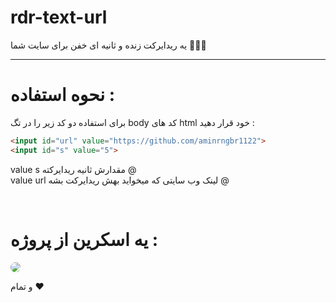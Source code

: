 # rdr-text-url
یه ریدایرکت زنده و ثانیه ای خفن برای سایت شما  🐱‍👤👏

-----------------------------------------------------------------------------------------------------------

# نحوه استفاده :

برای استفاده دو کد زیر را در تگ body کد های html خود قرار دهید :

```html
<input id="url" value="https://github.com/aminrngbr1122">
<input id="s" value="5">
```

value s مقدارش ثانیه ریدایرکته @
<br>
value url لینک وب سایتی که میخواید بهش ریدایرکت بشه @

<br>

# یه اسکرین از پروژه :

<img style="border-radius:30px;" src="https://photo20.ir/images/zaemng4ttxe6whipzcw.png"></img>

و تمام ❤ 

